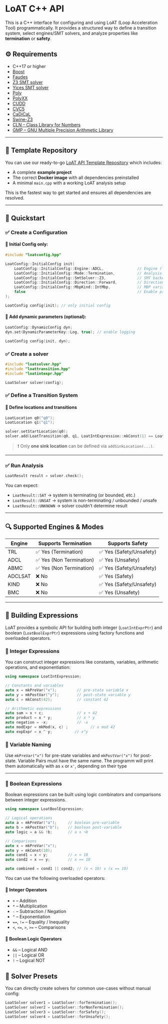 # LoAT C++ API

This is a C++ interface for configuring and using LoAT (Loop Acceleration Tool) programmatically. It provides a structured way to define a transition system, select engines/SMT solvers, and analyze properties like **termination** or **safety**.

## ⚙️ Requirements

* C++17 or higher
* [Boost](https://www.boost.org/)
* [Faudes](https://sourceforge.net/projects/faudes/)  
* [Z3 SMT solver](https://github.com/Z3Prover/z3)  
* [Yices SMT solver](https://yices.csl.sri.com/)  
* [Poly](https://github.com/ths-poly/poly)  
* [PolyXX](https://github.com/ths-poly/polyxx)  
* [CUDD](https://github.com/ivmai/cudd)  
* [CVC5](https://cvc5.github.io/)  
* [CaDiCaL](https://github.com/arminbiere/cadical)  
* [Swine-Z3](https://github.com/ths-rwth/swine)  
* [CLN – Class Library for Numbers](https://www.ginac.de/CLN/)  
* [GMP – GNU Multiple Precision Arithmetic Library](https://gmplib.org/)


---

## 🧪 Template Repository

You can use our ready-to-go [LoAT API Template Repository](https://github.com/LoAT-developers/LoAT-API-Example) which includes:

- A complete **example project**
- The correct **Docker image** with all dependencies preinstalled
- A minimal `main.cpp` with a working LoAT analysis setup

This is the fastest way to get started and ensures all dependencies are resolved.

---

## 🚀 Quickstart

### ✅ Create a Configuration

#### 🔹 Initial Config only:

```cpp
#include "loatconfig.hpp"

LoatConfig::InitialConfig init(
    LoatConfig::InitialConfig::Engine::ADCL,               // Engine (TRL, ADCL, ABMC, ...)
    LoatConfig::InitialConfig::Mode::Termination,          // Analysis Mode (Termination, Safety)
    LoatConfig::InitialConfig::SmtSolver::Z3,              // SMT backend (Z3, Yices, ...)
    LoatConfig::InitialConfig::Direction::Forward,         // Direction (Forward)
    LoatConfig::InitialConfig::MbpKind::IntMbp,            // MBP variant
    false                                                  // Enable proof
);

LoatConfig config(init); // only initial config
```

#### 🔹 Add dynamic parameters (optional):

```cpp
LoatConfig::DynamicConfig dyn;
dyn.set(DynamicParameterKey::Log, true); // enable logging

LoatConfig config(init, dyn);
```

### ✅ Create a solver

```cpp
#include "loatsolver.hpp"
#include "loattransition.hpp"
#include "loatintexpr.hpp"

LoatSolver solver(config);
```

### ✅ Define a Transition System

#### 📍 Define locations and transitions

```cpp
LoatLocation q0("q0");
LoatLocation q1("q1");

solver.setStartLocation(q0);
solver.add(LoatTransition(q0, q1, LoatIntExpression::mkConst(1) == LoatIntExpression::mkConst(1)));
```

> ❗ Only **one sink location** can be defined via `addSinkLocation(...)`.

---

### ✅ Run Analysis

```cpp
LoatResult result = solver.check();
```

You can expect:

* `LoatResult::SAT` → system is terminating (or bounded, etc.)
* `LoatResult::UNSAT` → system is non-terminating / unbounded / unsafe
* `LoatResult::UNKNOWN` → solver couldn't determine result

---

## 🔍 Supported Engines & Modes

| Engine | Supports Termination | Supports Safety |
| ------ | -------------------- | ---------------- |
| TRL    | ✅ Yes (Termination)               | ✅ Yes (Safety/Unsafety)             |
| ADCL   | ✅ Yes (Non Termination)               | ✅ Yes (Unsafety)           |
| ABMC   | ✅ Yes (Non Termination)         | ✅ Yes (Safety/Unsafety)             |
| ADCLSAT   | ❌ No                 | ✅ Yes (Safety)            |
| KIND   | ❌ No                 | ✅ Yes (Safety/Unsafety)            |
| BMC    | ❌ No                 | ✅ Yes (Unsafety)            |

---

## 🧠 Building Expressions

LoAT provides a symbolic API for building both integer (`LoatIntExprPtr`) and boolean (`LoatBoolExprPtr`) expressions using factory functions and overloaded operators.

### 🔢 Integer Expressions

You can construct integer expressions like constants, variables, arithmetic operations, and exponentiation:

```cpp
using namespace LoatIntExpression;

// Constants and variables
auto x = mkPreVar("x");         // pre-state variable x
auto y = mkPostVar("y");        // post-state variable y
auto c = mkConst(42);           // constant 42

// Arithmetic expressions
auto sum = x + c;               // x + 42
auto product = x * y;           // x * y
auto negation = -x;             // -x
auto modExpr = mkMod(x, c) ;          // x mod 42
auto expExpr = x ^ y;          // x^y
```

### 🔁 Variable Naming

Use `mkPreVar("x")` for pre-state variables and `mkPostVar("x")` for post-state.
Variable Pairs must have the same name. The programm will print them automatically with as `x` or `x'`, depending on their type 

---

### 🔘 Boolean Expressions

Boolean expressions can be built using logic combinators and comparisons between integer expressions.

```cpp
using namespace LoatBoolExpression;

// Logical operations
auto a = mkPreVar("a");     // boolean pre-variable
auto b = mkPostVar("b");    // boolean post-variable
auto logic = a && !b;       // a ∧ ¬b

// Comparisons
auto x = mkPreVar("x");
auto y = mkConst(10);
auto cond1 = x < y;         // x < 10
auto cond2 = x == y;        // x == 10

auto combined = cond1 || cond2; // (x < 10) ∨ (x == 10)
```

You can use the following overloaded operators:

#### 🔢 Integer Operators
- `+` – Addition  
- `*` – Multiplication  
- `-` – Subtraction / Negation  
- `^` – Exponentiation  
- `==`, `!=` – Equality / Inequality  
- `<`, `<=`, `>`, `>=` – Comparisons

#### 🔘 Boolean Logic Operators
- `&&` – Logical AND  
- `||` – Logical OR  
- `!` – Logical NOT

## 🧩 Solver Presets

You can directly create solvers for common use-cases without manual config:

```cpp
LoatSolver solver1 = LoatSolver::forTermination();
LoatSolver solver2 = LoatSolver::forNonTermination();
LoatSolver solver3 = LoatSolver::forSafety();
LoatSolver solver4 = LoatSolver::forUnsafety();
```
